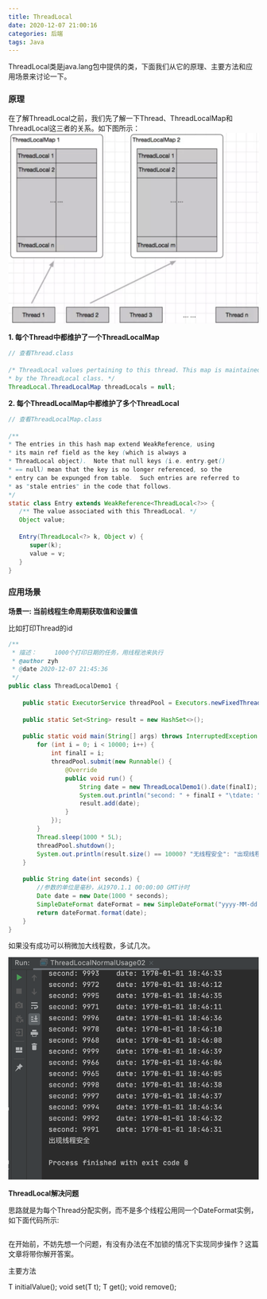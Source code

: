 ```yaml
---
title: ThreadLocal
date: 2020-12-07 21:00:16
categories: 后端
tags: Java
---
```


ThreadLocal类是java.lang包中提供的类，下面我们从它的原理、主要方法和应用场景来讨论一下。
### 原理

在了解ThreadLocal之前，我们先了解一下Thread、ThreadLocalMap和ThreadLocal这三者的关系。如下图所示：
![title](https://raw.githubusercontent.com/Demo233/images/main/gitnote/2020/12/07/1607347464265-1607347464295.png)

**1. 每个Thread中都维护了一个ThreadLocalMap**

```java
// 查看Thread.class

/* ThreadLocal values pertaining to this thread. This map is maintained
* by the ThreadLocal class. */
ThreadLocal.ThreadLocalMap threadLocals = null;
```

**2. 每个ThreadLocalMap中都维护了多个ThreadLocal**

```java
// 查看ThreadLocalMap.class

/**
* The entries in this hash map extend WeakReference, using
* its main ref field as the key (which is always a
* ThreadLocal object).  Note that null keys (i.e. entry.get()
* == null) mean that the key is no longer referenced, so the
* entry can be expunged from table.  Such entries are referred to
* as "stale entries" in the code that follows.
*/
static class Entry extends WeakReference<ThreadLocal<?>> {
   /** The value associated with this ThreadLocal. */
   Object value;

   Entry(ThreadLocal<?> k, Object v) {
      super(k);
      value = v;
   }
}

```


### 应用场景

**场景一: 当前线程生命周期获取值和设置值**

比如打印Thread的id
```java
/**
 * 描述：     1000个打印日期的任务，用线程池来执行
 * @author zyh 
 * @date 2020-12-07 21:45:36
 */
public class ThreadLocalDemo1 {

    public static ExecutorService threadPool = Executors.newFixedThreadPool(10);

    public static Set<String> result = new HashSet<>();

    public static void main(String[] args) throws InterruptedException {
        for (int i = 0; i < 10000; i++) {
            int finalI = i;
            threadPool.submit(new Runnable() {
                @Override
                public void run() {
                    String date = new ThreadLocalDemo1().date(finalI);
                    System.out.println("second: " + finalI + "\tdate: " + date);
                    result.add(date);
                }
            });
        }
        Thread.sleep(1000 * 5L);
        threadPool.shutdown();
        System.out.println(result.size() == 10000? "无线程安全": "出现线程安全");
    }

    public String date(int seconds) {
        //参数的单位是毫秒，从1970.1.1 00:00:00 GMT计时
        Date date = new Date(1000 * seconds);
        SimpleDateFormat dateFormat = new SimpleDateFormat("yyyy-MM-dd HH:mm:ss");
        return dateFormat.format(date);
    }
}
```
如果没有成功可以稍微加大线程数，多试几次。

![title](https://raw.githubusercontent.com/Demo233/images/main/gitnote/2020/12/07/1607348677035-1607348677036.png)

**ThreadLocal解决问题**

思路就是为每个Thread分配实例，而不是多个线程公用同一个DateFormat实例，如下面代码所示:

```java

```


在开始前，不妨先想一个问题，有没有办法在不加锁的情况下实现同步操作？这篇文章将带你解开答案。

主要方法

T initialValue();
void set(T t);
T get();
void remove();